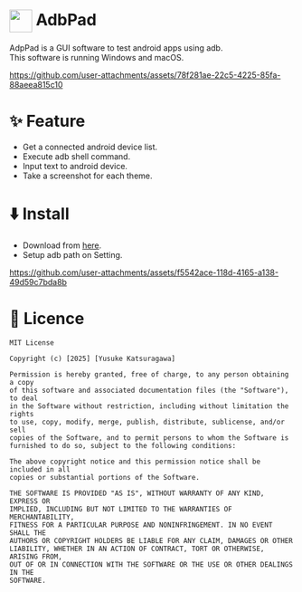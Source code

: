 # <img align="center" width=40 src="https://github.com/kaleidot725/AdbPad/assets/23740796/ab3b08b2-1267-488c-9b14-927325751232"> AdbPad

AdpPad is a GUI software to test android apps using adb.  
This software is running Windows and macOS.

https://github.com/user-attachments/assets/78f281ae-22c5-4225-85fa-88aeea815c10

# ✨ Feature

- Get a connected android device list.
- Execute adb shell command.
- Input text to android device.
- Take a screenshot for each theme.

# ⬇️ Install

- Download from [here](https://github.com/kaleidot725/AdbPad/releases/tag/v2.4.0).
- Setup adb path on Setting.

https://github.com/user-attachments/assets/f5542ace-118d-4165-a138-49d59c7bda8b

# 🎫 Licence

```
MIT License

Copyright (c) [2025] [Yusuke Katsuragawa]

Permission is hereby granted, free of charge, to any person obtaining a copy
of this software and associated documentation files (the "Software"), to deal
in the Software without restriction, including without limitation the rights
to use, copy, modify, merge, publish, distribute, sublicense, and/or sell
copies of the Software, and to permit persons to whom the Software is
furnished to do so, subject to the following conditions:

The above copyright notice and this permission notice shall be included in all
copies or substantial portions of the Software.

THE SOFTWARE IS PROVIDED "AS IS", WITHOUT WARRANTY OF ANY KIND, EXPRESS OR
IMPLIED, INCLUDING BUT NOT LIMITED TO THE WARRANTIES OF MERCHANTABILITY,
FITNESS FOR A PARTICULAR PURPOSE AND NONINFRINGEMENT. IN NO EVENT SHALL THE
AUTHORS OR COPYRIGHT HOLDERS BE LIABLE FOR ANY CLAIM, DAMAGES OR OTHER
LIABILITY, WHETHER IN AN ACTION OF CONTRACT, TORT OR OTHERWISE, ARISING FROM,
OUT OF OR IN CONNECTION WITH THE SOFTWARE OR THE USE OR OTHER DEALINGS IN THE
SOFTWARE.
```
